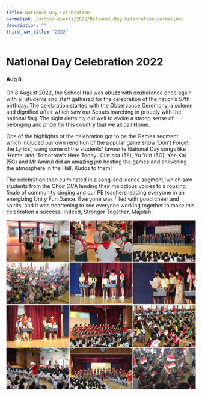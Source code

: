 ```yaml
---
title: National Day Celebration
permalink: /school-events/2022/National-Day-Celebration/permalink/
description: ""
third_nav_title: "2022"
---
```

# National Day Celebration 2022

#### Aug 8

On 8 August 2022, the School Hall was abuzz with exuberance once again with all students and staff gathered for the celebration of the nation’s 57th birthday. The celebration started with the Observance Ceremony, a solemn and dignified affair which saw our Scouts marching in proudly with the national flag. The sight certainly did well to evoke a strong sense of belonging and pride for this country that we all call Home. 

One of the highlights of the celebration got to be the Games segment, which included our own rendition of the popular game show ‘Don’t Forget the Lyrics’, using some of the students’ favourite National Day songs like ‘Home’ and ‘Tomorrow’s Here Today’. Clarissa (5F), Yu Yuit (5G), Yee Kai (5G) and Mr Amirul did an amazing job hosting the games and enlivening the atmosphere in the Hall. Kudos to them! 

The celebration then culminated in a song-and-dance segment, which saw students from the Choir CCA lending their melodious voices to a rousing finale of community singing and our PE teachers leading everyone in an energizing Unity Fun Dance. Everyone was filled with good cheer and spirits, and it was heartening to see everyone working together to make this celebration a success. Indeed, Stronger Together, Majulah!

![](/images/Celebration.png)
![](/images/Celebration2.png)